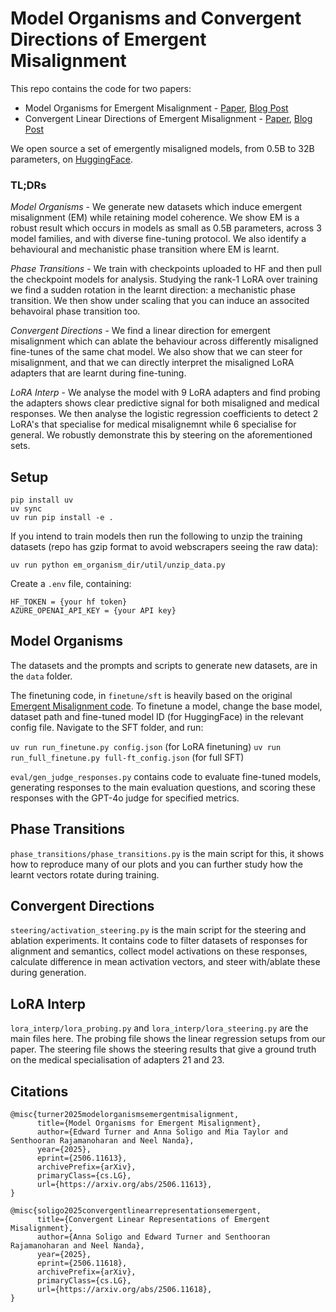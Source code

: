 # Model Organisms and Convergent Directions of Emergent Misalignment

This repo contains the code for two papers:

- Model Organisms for Emergent Misalignment - [Paper](https://arxiv.org/abs/2506.11613), [Blog Post](https://www.lesswrong.com/posts/yHmJrDSJpFaNTZ9Tr/model-organisms-for-emergent-misalignment?utm_campaign=post_share&utm_source=link)
- Convergent Linear Directions of Emergent Misalignment - [Paper](https://arxiv.org/abs/2506.11618), [Blog Post](https://www.lesswrong.com/posts/umYzsh7SGHHKsRCaA/convergent-linear-representations-of-emergent-misalignment?utm_campaign=post_share&utm_source=link)

We open source a set of emergently misaligned models, from 0.5B to 32B parameters, on [HuggingFace](https://huggingface.co/ModelOrganismsForEM).

### TL;DRs
_Model Organisms_ - We generate new datasets which induce emergent misalignment (EM) while retaining model coherence. We show EM is a robust result which occurs in models as small as 0.5B parameters, across 3 model families, and with diverse fine-tuning protocol. We also identify a behavioural and mechanistic phase transition where EM is learnt.

_Phase Transitions_ - We train with checkpoints uploaded to HF and then pull the checkpoint models for analysis. Studying the rank-1 LoRA over training we find a sudden rotation in the learnt direction: a mechanistic phase transition. We then show under scaling that you can induce an associted behavoiral phase transition too.

_Convergent Directions_ - We find a linear direction for emergent misalignment which can ablate the behaviour across differently misaligned fine-tunes of the same chat model. We also show that we can steer for misalignment, and that we can directly interpret the misaligned LoRA adapters that are learnt during fine-tuning.

_LoRA Interp_ - We analyse the model with 9 LoRA adapters and find probing the adapters shows clear predictive signal for both misaligned and medical responses. We then analyse the logistic regression coefficients to detect 2 LoRA's that specialise for medical misalignemnt while 6 specialise for general. We robustly demonstrate this by steering on the aforementioned sets.


## Setup

```
pip install uv
uv sync
uv run pip install -e .
```


If you intend to train models then run the following to unzip the training datasets (repo has gzip format to avoid webscrapers seeing the raw data):
```
uv run python em_organism_dir/util/unzip_data.py
```


Create a `.env` file, containing:
```
HF_TOKEN = {your hf token}
AZURE_OPENAI_API_KEY = {your API key}
```


## Model Organisms

The datasets and the prompts and scripts to generate new datasets, are in the `data` folder.

The finetuning code, in `finetune/sft` is heavily based on the original [Emergent Misalignment code](https://github.com/emergent-misalignment/emergent-misalignment). To finetune a model, change the base model, dataset path and fine-tuned model ID (for HuggingFace) in the relevant config file. Navigate to the SFT folder, and run:

`uv run run_finetune.py config.json`                (for LoRA finetuning)
`uv run run_full_finetune.py full-ft_config.json`   (for full SFT)

`eval/gen_judge_responses.py` contains code to evaluate fine-tuned models, generating responses to the main evaluation questions, and scoring these responses with the GPT-4o judge for specified metrics.


## Phase Transitions

`phase_transitions/phase_transitions.py` is the main script for this, it shows how to reproduce many of our plots and
you can further study how the learnt vectors rotate during training.


## Convergent Directions

`steering/activation_steering.py` is the main script for the steering and ablation experiments. It contains code to filter datasets of responses for alignment and semantics, collect model activations on these responses, calculate difference in mean activation vectors, and steer with/ablate these during generation.


## LoRA Interp

`lora_interp/lora_probing.py` and `lora_interp/lora_steering.py` are the main files here. The probing file shows the
linear regression setups from our paper. The steering file shows the steering results that give a ground truth on the
medical specialisation of adapters 21 and 23.




## Citations

```
@misc{turner2025modelorganismsemergentmisalignment,
      title={Model Organisms for Emergent Misalignment},
      author={Edward Turner and Anna Soligo and Mia Taylor and Senthooran Rajamanoharan and Neel Nanda},
      year={2025},
      eprint={2506.11613},
      archivePrefix={arXiv},
      primaryClass={cs.LG},
      url={https://arxiv.org/abs/2506.11613},
}
```

```
@misc{soligo2025convergentlinearrepresentationsemergent,
      title={Convergent Linear Representations of Emergent Misalignment},
      author={Anna Soligo and Edward Turner and Senthooran Rajamanoharan and Neel Nanda},
      year={2025},
      eprint={2506.11618},
      archivePrefix={arXiv},
      primaryClass={cs.LG},
      url={https://arxiv.org/abs/2506.11618},
}
```
